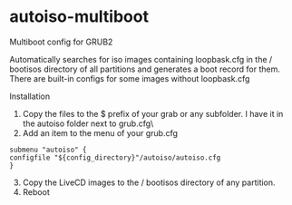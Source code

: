 # autoiso-multiboot
Multiboot config for GRUB2

Automatically searches for iso images containing loopbask.сfg in the / bootisos directory of all partitions and generates a boot record for them. 
There are built-in configs for some images without loopbask.сfg

Installation
1. Copy the files to the $ prefix of your grab or any subfolder. I have it in the autoiso folder next to grub.cfg\
2. Add an item to the menu of your grub.cfg

```
submenu "autoiso" {
configfile "${config_directory}"/autoiso/autoiso.cfg
}
```

3. Copy the LiveCD images to the / bootisos directory of any partition.
4. Reboot
